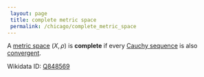 ```yaml
---
 layout: page
 title: complete metric space
 permalink: /chicago/complete_metric_space
---
```


A [metric space](https://defsmath.github.io/DefsMath/metric_space) $(X,\rho)$ is **complete** if every [Cauchy sequence](https://defsmath.github.io/DefsMath/Cauchy_sequence) is also [convergent](https://defsmath.github.io/DefsMath/sequence_convergence).

Wikidata ID: [Q848569](https://www.wikidata.org/wiki/Q848569)